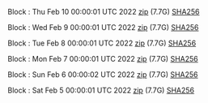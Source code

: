 Block [](https://insight.dash.org/insight/block/): Thu Feb 10 00:00:01 UTC 2022 [zip](https://dash-bootstrap.ams3.digitaloceanspaces.com/mainnet/2022-02-10/bootstrap.dat.zip) (7.7G) [SHA256](https://dash-bootstrap.ams3.digitaloceanspaces.com/mainnet/2022-02-10/sha256.txt)

Block [](https://insight.dash.org/insight/block/): Wed Feb  9 00:00:01 UTC 2022 [zip](https://dash-bootstrap.ams3.digitaloceanspaces.com/mainnet/2022-02-09/bootstrap.dat.zip) (7.7G) [SHA256](https://dash-bootstrap.ams3.digitaloceanspaces.com/mainnet/2022-02-09/sha256.txt)

Block [](https://insight.dash.org/insight/block/): Tue Feb  8 00:00:01 UTC 2022 [zip](https://dash-bootstrap.ams3.digitaloceanspaces.com/mainnet/2022-02-08/bootstrap.dat.zip) (7.7G) [SHA256](https://dash-bootstrap.ams3.digitaloceanspaces.com/mainnet/2022-02-08/sha256.txt)

Block [](https://insight.dash.org/insight/block/): Mon Feb  7 00:00:01 UTC 2022 [zip](https://dash-bootstrap.ams3.digitaloceanspaces.com/mainnet/2022-02-07/bootstrap.dat.zip) (7.7G) [SHA256](https://dash-bootstrap.ams3.digitaloceanspaces.com/mainnet/2022-02-07/sha256.txt)

Block [](https://insight.dash.org/insight/block/): Sun Feb  6 00:00:02 UTC 2022 [zip](https://dash-bootstrap.ams3.digitaloceanspaces.com/mainnet/2022-02-06/bootstrap.dat.zip) (7.7G) [SHA256](https://dash-bootstrap.ams3.digitaloceanspaces.com/mainnet/2022-02-06/sha256.txt)

Block [](https://insight.dash.org/insight/block/): Sat Feb  5 00:00:01 UTC 2022 [zip](https://dash-bootstrap.ams3.digitaloceanspaces.com/mainnet/2022-02-05/bootstrap.dat.zip) (7.7G) [SHA256](https://dash-bootstrap.ams3.digitaloceanspaces.com/mainnet/2022-02-05/sha256.txt)
